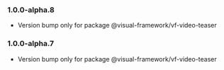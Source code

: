 ### 1.0.0-alpha.8

- Version bump only for package @visual-framework/vf-video-teaser

### 1.0.0-alpha.7

- Version bump only for package @visual-framework/vf-video-teaser
